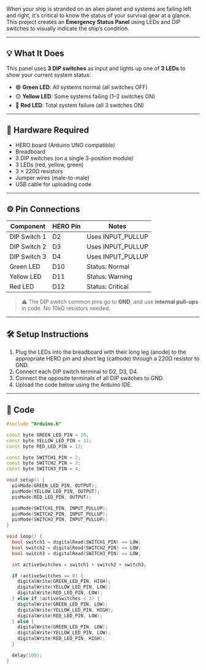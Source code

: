 When your ship is stranded on an alien planet and systems are failing left and right, it's critical to know the status of your survival gear at a glance. This project creates an **Emergency Status Panel** using LEDs and DIP switches to visually indicate the ship’s condition.

---

## 💡 What It Does

This panel uses **3 DIP switches** as input and lights up one of **3 LEDs** to show your current system status:

- 🟢 **Green LED**: All systems normal (all switches OFF)
- 🟡 **Yellow LED**: Some systems failing (1–2 switches ON)
- 🔴 **Red LED**: Total system failure (all 3 switches ON)

---

## 🧰 Hardware Required

- HERO board (Arduino UNO compatible)
- Breadboard
- 3 DIP switches (on a single 3-position module)
- 3 LEDs (red, yellow, green)
- 3 × 220Ω resistors
- Jumper wires (male-to-male)
- USB cable for uploading code

---

## ⚙️ Pin Connections

| Component     | HERO Pin | Notes                 |
|---------------|----------|------------------------|
| DIP Switch 1  | D2       | Uses INPUT_PULLUP      |
| DIP Switch 2  | D3       | Uses INPUT_PULLUP      |
| DIP Switch 3  | D4       | Uses INPUT_PULLUP      |
| Green LED     | D10      | Status: Normal         |
| Yellow LED    | D11      | Status: Warning        |
| Red LED       | D12      | Status: Critical       |

> ⚠️ The DIP switch common pins go to **GND**, and use **internal pull-ups** in code. No 10kΩ resistors needed.

---

## 🛠️ Setup Instructions

1. Plug the LEDs into the breadboard with their long leg (anode) to the appropriate HERO pin and short leg (cathode) through a 220Ω resistor to GND.
2. Connect each DIP switch terminal to D2, D3, D4.
3. Connect the opposite terminals of all DIP switches to GND.
4. Upload the code below using the Arduino IDE.

---

## 🧠 Code

```cpp
#include "Arduino.h"

const byte GREEN_LED_PIN = 10;
const byte YELLOW_LED_PIN = 11;
const byte RED_LED_PIN = 12;

const byte SWITCH1_PIN = 2;
const byte SWITCH2_PIN = 3;
const byte SWITCH3_PIN = 4;

void setup() {
  pinMode(GREEN_LED_PIN, OUTPUT);
  pinMode(YELLOW_LED_PIN, OUTPUT);
  pinMode(RED_LED_PIN, OUTPUT);

  pinMode(SWITCH1_PIN, INPUT_PULLUP);
  pinMode(SWITCH2_PIN, INPUT_PULLUP);
  pinMode(SWITCH3_PIN, INPUT_PULLUP);
}

void loop() {
  bool switch1 = digitalRead(SWITCH1_PIN) == LOW;
  bool switch2 = digitalRead(SWITCH2_PIN) == LOW;
  bool switch3 = digitalRead(SWITCH3_PIN) == LOW;

  int activeSwitches = switch1 + switch2 + switch3;

  if (activeSwitches == 0) {
    digitalWrite(GREEN_LED_PIN, HIGH);
    digitalWrite(YELLOW_LED_PIN, LOW);
    digitalWrite(RED_LED_PIN, LOW);
  } else if (activeSwitches < 3) {
    digitalWrite(GREEN_LED_PIN, LOW);
    digitalWrite(YELLOW_LED_PIN, HIGH);
    digitalWrite(RED_LED_PIN, LOW);
  } else {
    digitalWrite(GREEN_LED_PIN, LOW);
    digitalWrite(YELLOW_LED_PIN, LOW);
    digitalWrite(RED_LED_PIN, HIGH);
  }

  delay(100);
}
